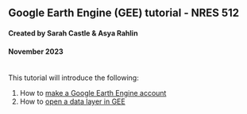 ## Google Earth Engine (GEE) tutorial - NRES 512
#### Created by Sarah Castle & Asya Rahlin
#### November 2023
#### 
#### 

<br>
This tutorial will introduce the following:

1. How to [make a Google Earth Engine account](https://aarahlin.github.io/1)
2. How to [open a data layer in GEE](https://aarahlin.github.io/2)

